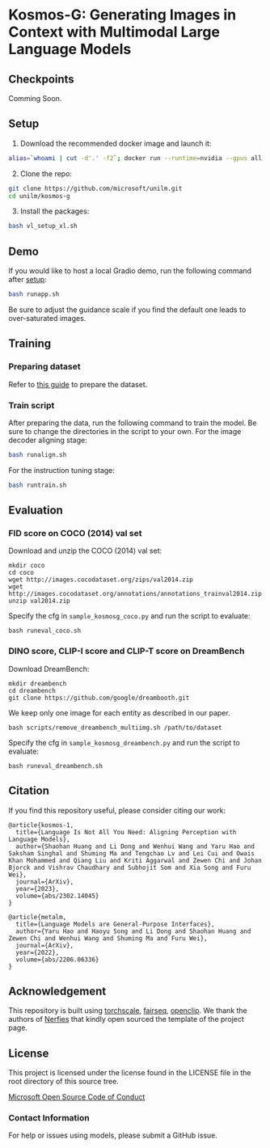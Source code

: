 # Kosmos-G: Generating Images in Context with Multimodal Large Language Models

## Checkpoints

Comming Soon.

## Setup

1. Download the recommended docker image and launch it:
```bash
alias=`whoami | cut -d'.' -f2`; docker run --runtime=nvidia --gpus all --ipc=host --ulimit memlock=-1 --ulimit stack=67108864 --name kosmosg --privileged=true -p 8600:22 -it -v /mnt:/mnt ${alias}.azurecr.io/xformers/a6000:v1 /bin/bash
```
2. Clone the repo:
```bash
git clone https://github.com/microsoft/unilm.git
cd unilm/kosmos-g
```
3. Install the packages:
```bash
bash vl_setup_xl.sh
```

## Demo

If you would like to host a local Gradio demo, run the following command after [setup](#setup):
```bash
bash runapp.sh
```
Be sure to adjust the guidance scale if you find the default one leads to over-saturated images.

## Training

### Preparing dataset

Refer to [this guide](scripts/README.md) to prepare the dataset.

### Train script
After preparing the data, run the following command to train the model. Be sure to change the directories in the script to your own.
For the image decoder aligning stage:
```bash
bash runalign.sh
```
For the instruction tuning stage:
```bash
bash runtrain.sh
```

## Evaluation

### FID score on COCO (2014) val set

Download and unzip the COCO (2014) val set:
```shell
mkdir coco
cd coco
wget http://images.cocodataset.org/zips/val2014.zip
wget http://images.cocodataset.org/annotations/annotations_trainval2014.zip
unzip val2014.zip
```
Specify the cfg in `sample_kosmosg_coco.py` and run the script to evaluate:
```shell
bash runeval_coco.sh
```

### DINO score, CLIP-I score and CLIP-T score on DreamBench
Download DreamBench:
```shell
mkdir dreambench
cd dreambench
git clone https://github.com/google/dreambooth.git
```

We keep only one image for each entity as described in our paper.
```
bash scripts/remove_dreambench_multiimg.sh /path/to/dataset
```

Specify the cfg in `sample_kosmosg_dreambench.py` and run the script to evaluate:
```shell
bash runeval_dreambench.sh
```

## Citation

If you find this repository useful, please consider citing our work:
```
@article{kosmos-1,
  title={Language Is Not All You Need: Aligning Perception with Language Models},
  author={Shaohan Huang and Li Dong and Wenhui Wang and Yaru Hao and Saksham Singhal and Shuming Ma and Tengchao Lv and Lei Cui and Owais Khan Mohammed and Qiang Liu and Kriti Aggarwal and Zewen Chi and Johan Bjorck and Vishrav Chaudhary and Subhojit Som and Xia Song and Furu Wei},
  journal={ArXiv},
  year={2023},
  volume={abs/2302.14045}
}

@article{metalm,
  title={Language Models are General-Purpose Interfaces},
  author={Yaru Hao and Haoyu Song and Li Dong and Shaohan Huang and Zewen Chi and Wenhui Wang and Shuming Ma and Furu Wei},
  journal={ArXiv},
  year={2022},
  volume={abs/2206.06336}
}
```

## Acknowledgement

This repository is built using [torchscale](https://github.com/microsoft/torchscale), [fairseq](https://github.com/facebookresearch/fairseq), [openclip](https://github.com/mlfoundations/open_clip). We thank the authors of [Nerfies](https://github.com/nerfies/nerfies.github.io) that kindly open sourced the template of the project page.

## License
This project is licensed under the license found in the LICENSE file in the root directory of this source tree.

[Microsoft Open Source Code of Conduct](https://opensource.microsoft.com/codeofconduct)

### Contact Information

For help or issues using models, please submit a GitHub issue.
